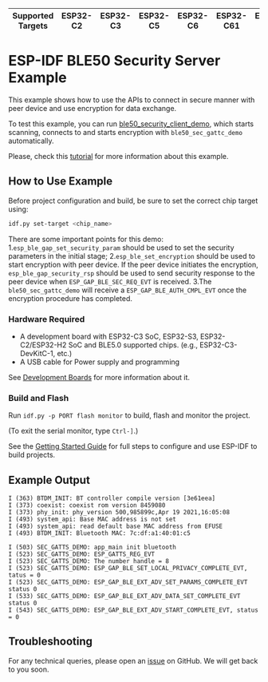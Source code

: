 | Supported Targets | ESP32-C2 | ESP32-C3 | ESP32-C5 | ESP32-C6 | ESP32-C61 | ESP32-H2 | ESP32-S3 |
| ----------------- | -------- | -------- | -------- | -------- | --------- | -------- | -------- |

# ESP-IDF BLE50 Security Server Example

This example shows how to use the APIs to connect in secure manner with peer device and use encryption for data exchange.

To test this example, you can run [ble50_security_client_demo](../ble50_security_client), which starts scanning, connects to and starts encryption with `ble50_sec_gattc_demo` automatically.

Please, check this [tutorial](tutorial/ble50_security_server_Example_Walkthrough.md) for more information about this example.

## How to Use Example

Before project configuration and build, be sure to set the correct chip target using:

```bash
idf.py set-target <chip_name>
```
There are some important points for this demo:
1.`esp_ble_gap_set_security_param` should be used to set the security parameters in the initial stage;
2.`esp_ble_set_encryption` should be used to start encryption with peer device. If the peer device initiates the encryption,
  `esp_ble_gap_security_rsp` should be used to send security response to the peer device when `ESP_GAP_BLE_SEC_REQ_EVT` is received.
3.The `ble50_sec_gattc_demo` will receive a `ESP_GAP_BLE_AUTH_CMPL_EVT` once the encryption procedure has completed.

### Hardware Required

* A development board with ESP32-C3 SoC, ESP32-S3, ESP32-C2/ESP32-H2 SoC and BLE5.0 supported chips. (e.g., ESP32-C3-DevKitC-1, etc.)
* A USB cable for Power supply and programming

See [Development Boards](https://www.espressif.com/en/products/devkits) for more information about it.

### Build and Flash

Run `idf.py -p PORT flash monitor` to build, flash and monitor the project.

(To exit the serial monitor, type ``Ctrl-]``.)

See the [Getting Started Guide](https://idf.espressif.com/) for full steps to configure and use ESP-IDF to build projects.

## Example Output

```
I (363) BTDM_INIT: BT controller compile version [3e61eea]
I (373) coexist: coexist rom version 8459080
I (373) phy_init: phy_version 500,985899c,Apr 19 2021,16:05:08
I (493) system_api: Base MAC address is not set
I (493) system_api: read default base MAC address from EFUSE
I (493) BTDM_INIT: Bluetooth MAC: 7c:df:a1:40:01:c5

I (503) SEC_GATTS_DEMO: app_main init bluetooth
I (523) SEC_GATTS_DEMO: ESP_GATTS_REG_EVT
I (523) SEC_GATTS_DEMO: The number handle = 8
I (523) SEC_GATTS_DEMO: ESP_GAP_BLE_SET_LOCAL_PRIVACY_COMPLETE_EVT, tatus = 0
I (523) SEC_GATTS_DEMO: ESP_GAP_BLE_EXT_ADV_SET_PARAMS_COMPLETE_EVT status 0
I (533) SEC_GATTS_DEMO: ESP_GAP_BLE_EXT_ADV_DATA_SET_COMPLETE_EVT status 0
I (543) SEC_GATTS_DEMO: ESP_GAP_BLE_EXT_ADV_START_COMPLETE_EVT, status = 0

```
## Troubleshooting

For any technical queries, please open an [issue](https://github.com/espressif/esp-idf/issues) on GitHub. We will get back to you soon.
